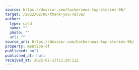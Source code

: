 ```yaml
---
source: https://dmasior.com/hackernews-top-stories-96/
target: /2022/02/06/thank-you-valve/
author:
  type: card
  name: ""
  photo: ""
  url: ""
source_url: https://dmasior.com/hackernews-top-stories-96/
property: mention-of
published: null
published_at: null
received_at: 2022-02-13T11:20:11Z
---
```



